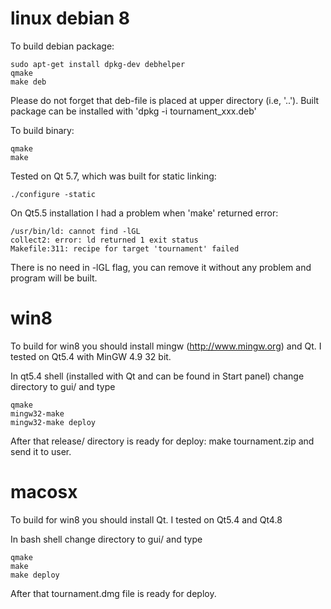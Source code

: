 linux debian 8
==============

To build debian package:

    sudo apt-get install dpkg-dev debhelper
    qmake
    make deb

Please do not forget that deb-file is placed at upper directory (i.e, '..').
Built package can be installed with 'dpkg -i tournament_xxx.deb'

To build binary:

    qmake
    make

Tested on Qt 5.7, which was built for static linking:

    ./configure -static

On Qt5.5 installation I had a problem when 'make' returned error:

    /usr/bin/ld: cannot find -lGL
    collect2: error: ld returned 1 exit status
    Makefile:311: recipe for target 'tournament' failed

There is no need in -lGL flag, you can remove it without any problem and program will be built.

win8
====

To build for win8 you should install mingw (http://www.mingw.org) and Qt. I tested on Qt5.4 with MinGW 4.9 32 bit.

In qt5.4 shell (installed with Qt and can be found in Start panel) change directory to gui/ and type

    qmake
    mingw32-make
    mingw32-make deploy

After that release/ directory is ready for deploy: make tournament.zip and send it to user.

macosx
======

To build for win8 you should install Qt. I tested on Qt5.4 and Qt4.8

In bash shell change directory to gui/ and type

    qmake
    make
    make deploy

After that tournament.dmg file is ready for deploy.


